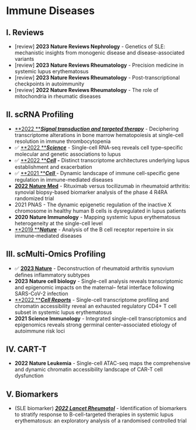 # Immune Diseases

## I. Reviews

* \[review] **2023 Nature Reviews Nephrology** - Genetics of SLE: mechanistic insights from monogenic disease and disease-associated variants
* \[review] **2023 Nature Reviews Rheumatology** - Precision medicine in systemic lupus erythematosus
* \[review] **2023 Nature Reviews Rheumatology** - Post-transcriptional checkpoints in autoimmunity&#x20;
* \[review] **2022 Nature Reviews Rheumatology** - The role of mitochondria in rheumatic diseases



## II. scRNA Profiling

* [**2022 **_**Signal transduction and targeted therapy**_](https://www.nature.com/articles/s41392-022-01167-9) - Deciphering transcriptome alterations in bone marrow hematopoiesis at single-cell resolution in immune thrombocytopenia
* ✅ [**2022 **_**Science**_](https://pubmed.ncbi.nlm.nih.gov/35389781/) - Single-cell RNA-seq reveals cell type–specific molecular and genetic associations to lupus
* ✅ [**2022 **_**Cell**_](https://www.sciencedirect.com/science/article/pii/S0092867422009242) _**-**_ Distinct transcriptome architectures underlying lupus establishment and exacerbation
* ✅ [**2021 **_**Cell**_ ](https://pubmed.ncbi.nlm.nih.gov/33930287/)- Dynamic landscape of immune cell-specific gene regulation in immune-mediated diseases
* [**2022 Nature Med**](https://www.nature.com/articles/s41591-022-01789-0) - Rituximab versus tocilizumab in rheumatoid arthritis: synovial biopsy-based biomarker analysis of the phase 4 R4RA randomized trial
* 2021 PNAS - The dynamic epigenetic regulation of the inactive X chromosome in healthy human B cells is dysregulated in lupus patients
* **2020 Nature Immunology** - Mapping systemic lupus erythematosus heterogeneity at the single-cell level
* [**2019 **_**Nature**_](https://pubmed.ncbi.nlm.nih.gov/31554970/) - Analysis of the B cell receptor repertoire in six immune-mediated diseases

## III. scMulti-Omics Profiling

* ✅ [**2023 Nature**](https://www.nature.com/articles/s41586-023-06708-y) - Deconstruction of rheumatoid arthritis synovium defines inflammatory subtypes
* **2023 Nature cell biology** - Single-cell analysis reveals transcriptomic and epigenomic impacts on the maternal– fetal interface following SARS-CoV-2 infection
* [**2022 **_**Cell Reports**_](https://pubmed.ncbi.nlm.nih.gov/36351407/) - Single-cell transcriptome profiling and chromatin accessibility reveal an exhausted regulatory CD4+ T cell subset in systemic lupus erythematosus
* **2021 Science Immunology** - Integrated single-cell transcriptomics and epigenomics reveals strong germinal center–associated etiology of autoimmune risk loci

## IV. CART-T

* **2022 Nature Leukemia** - Single-cell ATAC-seq maps the comprehensive and dynamic chromatin accessibility landscape of CAR-T cell dysfunction

## V. Biomarkers&#x20;

* (SLE biomarker) [_**2022 Lancet Rheumatol**_](https://www.sciencedirect.com/science/article/pii/S2665991322003320?via%3Dihub) - Identification of biomarkers to stratify response to B-cell-targeted therapies in systemic lupus erythematosus: an exploratory analysis of a randomised controlled trial

